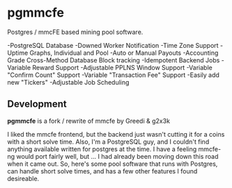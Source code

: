 pgmmcfe
=======

Postgres / mmcFE based mining pool software.

-PostgreSQL Database
-Downed Worker Notification
-Time Zone Support
-Uptime Graphs, Individual and Pool
-Auto or Manual Payouts
-Accounting Grade Cross-Method Database Block tracking
-Idempotent Backend Jobs
-Variable Reward Support
-Adjustable PPLNS Window Support
-Variable "Confirm Count" Support
-Variable "Transaction Fee" Support
-Easily add new "Tickers"
-Adjustable Job Scheduling

Development
-----------

**pgmmcfe** is a fork / rewrite of mmcfe by Greedi & g2x3k

I liked the mmcfe frontend, but the backend just wasn't cutting it for a coins with a short solve time. Also, I'm a PostgreSQL guy, and I couldn't find anything available written for postgres at the time. I have a feeling mmcfe-ng would port fairly well, but ... I had already been moving down this road when it came out. So, here's some pool software that runs with Postgres, can handle short solve times, and has a few other features I found desireable. 